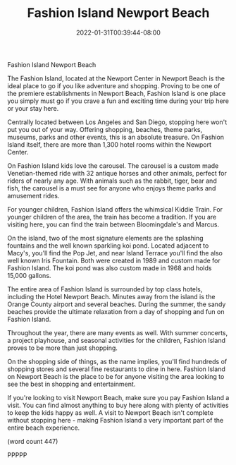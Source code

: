 ﻿---
title: "Fashion Island Newport Beach"
date: 2022-01-31T00:39:44-08:00
description: "long articles Tips for Web Success"
featured_image: "/images/long articles.jpg"
tags: ["long articles"]
---

Fashion Island Newport Beach

The Fashion Island, located at the Newport Center 
in Newport Beach is the ideal place to go if you
like adventure and shopping.  Proving to be one
of the premiere establishments in Newport Beach, 
Fashion Island is one place you simply must go if
you crave a fun and exciting time during your trip
here or your stay here.

Centrally located between Los Angeles and San Diego,
stopping here won't put you out of your way.  Offering
shopping, beaches, theme parks, museums, parks and 
other events, this is an absolute treasure.  On 
Fashion Island itself, there are more than 1,300 hotel 
rooms within the Newport Center.

On Fashion Island kids love the carousel.  The carousel
is a custom made Venetian-themed ride with 32 antique
horses and other animals, perfect for riders of nearly
any age.  With animals such as the rabbit, tiger, bear
and fish, the carousel is a must see for anyone who
enjoys theme parks and amusement rides.

For younger children, Fashion Island offers the whimsical
Kiddie Train.  For younger children of the area, the 
train has become a tradition.   If you are visiting here,
you can find the train between Bloomingdale's and Marcus.

On the island, two of the most signature elements are 
the splashing fountains and the well known sparkling koi
pond.  Located adjacent to Macy's, you'll find the Pop
Jet, and near Island Terrace you'll find the also well
known Iris Fountain.  Both were created in 1989 and
custom made for Fashion Island.  The koi pond was also
custom made in 1968 and holds 15,000 gallons.

The entire area of Fashion Island is surrounded by top
class hotels, including the Hotel Newport Beach.  Minutes
away from the island is the Orange County airport and 
several beaches.  During the summer, the sandy beaches 
provide the ultimate relaxation from a day of shopping
and fun on Fashion Island.

Throughout the year, there are many events as well.  With
summer concerts, a project playhouse, and seasonal 
activities for the children, Fashion Island proves to be
more than just shopping.

On the shopping side of things, as the name implies, you'll
find hundreds of shopping stores and several fine restaurants
to dine in here.  Fashion Island on Newport Beach is the
place to be for anyone visiting the area looking to see
the best in shopping and entertainment.

If you're looking to visit Newport Beach, make sure you pay
Fashion Island a visit.  You can find almost anything to 
buy here along with plenty of activities to keep the kids
happy as well.  A visit to Newport Beach isn't complete
without stopping here - making Fashion Island a very 
important part of the entire beach experience.

(word count 447)

PPPPP
